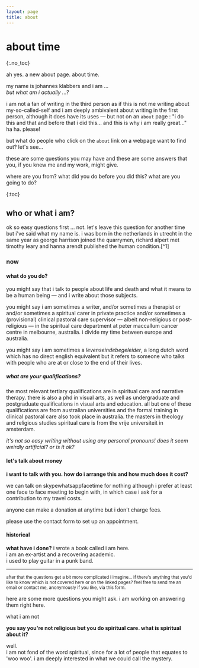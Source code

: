 ```yaml
---
layout: page
title: about
---
```


# about time
{:.no_toc}

ah yes. a new about page. about time. 

my name is johannes klabbers and i am ...  
*but what am i actually ...?*  

i am not a fan of writing in the third person as if this is not me writing about my-so-called-self and i am deeply ambivalent about writing in the first person, although it does have its uses — but not on an  `about`  page : "i do this and that and before that i did this... and this is why i am really great..." ha ha. please!

but what do people who click on the `about` link on a webpage want to find out? let's see...  

these are some questions you may have and these are some answers that you, if you knew me and my work, might give.

where are you from? what did you do before you did this? what are you going to do?

{:toc}

## who or what i am?

ok so easy questions first ... not. let's leave this question for another time but i've said what my name is. i was born in the netherlands in utrecht in the same year as george harrison joined the quarrymen, richard alpert met timothy leary and hanna arendt published the human condition.[^1]

### now 
 
#### what do you do?

you might say that i talk to people about life and death and what it means to be a human being — and i write about those subjects.

you might say i am sometimes a writer, and/or sometimes a therapist or and/or sometimes a spiritual carer in private practice and/or sometimes a (provisional) clinical pastoral care supervisor — albeit non-religious or post-religious — in the spiritual care department at peter maccallum cancer centre in melbourne, australia. i divide my time between europe and australia. 

you might say i am sometimes a *levenseindebegeleider*, a long dutch word which has no direct english equivalent but it refers to someone who talks with people who are at or close to the end of their lives.  

##### what are your qualifications?

the most relevant tertiary qualifications are in spiritual care and narrative therapy. there is also a phd in visual arts, as well as undergraduate and postgraduate qualifications in visual arts and education. all but one of these qualifications are from australian universities and the formal training in clinical pastoral care also took place in australia. the masters in theology and religious studies spiritual care is from the vrije universiteit in amsterdam.

*it's not so easy writing without using any personal pronouns! does it seem weirdly artificial? or is it ok?*

#### let's talk about money

**i want to talk with you. how do i arrange this and how much does it cost?**

we can talk on skypewhatsappfacetime for nothing although i prefer at least one face to face meeting to begin with, in which case i ask for a contribution to my travel costs.

anyone can make a donation at anytime but i don't charge fees.  

please use the contact form to set up an appointment.

#### historical

**what have i done?**
i wrote a book called i am here.  
i am an ex-artist and a recovering academic.  
i used to play guitar in a punk band.  

----------------------

<small>after that the questions get a bit more complicated i imagine... if there's anything that you'd like to know which is not covered here or on the linked pages? feel free to send me an email or contact me, anonymously if you like, via this form.</small>

here are some more questions you might ask. i am working on answering them right here.

what i am not

**you say you're not religious but you do spiritual care. what is spiritual about it?**

well.  
i am not fond of the word spiritual, since for a lot of people that equates to 'woo woo'. i am deeply interested in what we could call the mystery.



